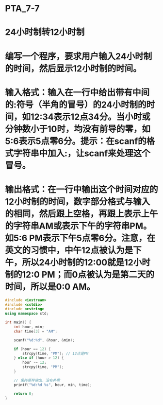 # PTA_7-7
# 24小时制转12小时制
# 编写一个程序，要求用户输入24小时制的时间，然后显示12小时制的时间。

# 输入格式：输入在一行中给出带有中间的:符号（半角的冒号）的24小时制的时间，如12:34表示12点34分。当小时或分钟数小于10时，均没有前导的零，如5:6表示5点零6分。提示：在scanf的格式字符串中加入:，让scanf来处理这个冒号。

# 输出格式：在一行中输出这个时间对应的12小时制的时间，数字部分格式与输入的相同，然后跟上空格，再跟上表示上午的字符串AM或表示下午的字符串PM。如5:6 PM表示下午5点零6分。注意，在英文的习惯中，中午12点被认为是下午，所以24小时制的12:00就是12小时制的12:0 PM；而0点被认为是第二天的时间，所以是0:0 AM。
```cpp
#include <iostream>
#include <cstdio>
#include <cstring>
using namespace std;

int main() {
    int hour, min;
    char time[3] = "AM";

    scanf("%d:%d", &hour, &min);

    if (hour == 12) {
        strcpy(time, "PM"); // 12点是PM
    } else if (hour > 12) {
        hour -= 12;
        strcpy(time, "PM");
    }

    // 保持原样输出，没有补零
    printf("%d:%d %s", hour, min, time);

    return 0;
}
